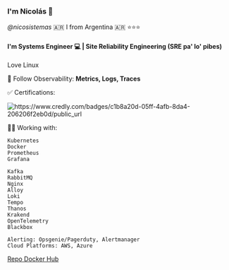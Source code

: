 ### I'm Nicolás 👋

_@nicosistemas_
🇦🇷 I from Argentina 🇦🇷 ⭐⭐⭐

#### I'm Systems Engineer 💻 | Site Reliability Engineering (SRE pa' lo' pibes)

Love Linux

🦅 Follow Observability: **Metrics, Logs, Traces**




✅ Certifications:

![https://www.credly.com/badges/c1b8a20d-05ff-4afb-8da4-206206f2eb0d/public_url
](https://github.com/nicosistemas/nicosistemas/assets/45042953/e4e9df69-dd28-4db8-99a3-c4f22d4f10a4)


🧑‍💻 Working with:
```
Kubernetes
Docker
Prometheus
Grafana

Kafka
RabbitMQ
Nginx
Alloy
Loki
Tempo
Thanos
Krakend
OpenTelemetry
Blackbox

Alerting: Opsgenie/Pagerduty, Alertmanager
Cloud Platforms: AWS, Azure
```
[Repo Docker Hub](https://hub.docker.com/repositories/nicosistemas)
